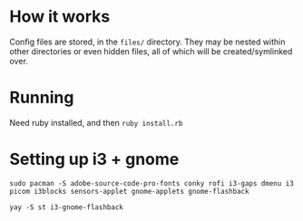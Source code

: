 # How it works

Config files are stored, in the `files/` directory. They may be nested within
other directories or even hidden files, all of which will be created/symlinked
over.

# Running

Need ruby installed, and then
`ruby install.rb`

# Setting up i3 + gnome

```shell
sudo pacman -S adobe-source-code-pro-fonts conky rofi i3-gaps dmenu i3 picom i3blocks sensors-applet gnome-applets gnome-flashback
```

```shell
yay -S st i3-gnome-flashback
```

